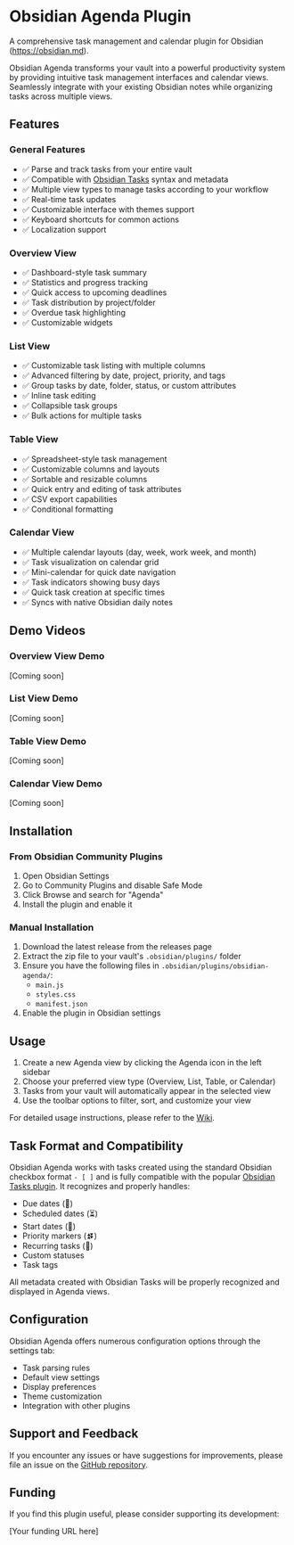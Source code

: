 # Obsidian Agenda Plugin

A comprehensive task management and calendar plugin for Obsidian (https://obsidian.md).

Obsidian Agenda transforms your vault into a powerful productivity system by providing intuitive task management interfaces and calendar views. Seamlessly integrate with your existing Obsidian notes while organizing tasks across multiple views.

## Features

### General Features
- ✅ Parse and track tasks from your entire vault
- ✅ Compatible with [Obsidian Tasks](https://github.com/obsidian-tasks-group/obsidian-tasks) syntax and metadata
- ✅ Multiple view types to manage tasks according to your workflow
- ✅ Real-time task updates
- ✅ Customizable interface with themes support
- ✅ Keyboard shortcuts for common actions
- ✅ Localization support

### Overview View
- ✅ Dashboard-style task summary
- ✅ Statistics and progress tracking
- ✅ Quick access to upcoming deadlines
- ✅ Task distribution by project/folder
- ✅ Overdue task highlighting
- ✅ Customizable widgets

### List View
- ✅ Customizable task listing with multiple columns
- ✅ Advanced filtering by date, project, priority, and tags
- ✅ Group tasks by date, folder, status, or custom attributes
- ✅ Inline task editing
- ✅ Collapsible task groups
- ✅ Bulk actions for multiple tasks

### Table View
- ✅ Spreadsheet-style task management
- ✅ Customizable columns and layouts
- ✅ Sortable and resizable columns
- ✅ Quick entry and editing of task attributes
- ✅ CSV export capabilities
- ✅ Conditional formatting

### Calendar View
- ✅ Multiple calendar layouts (day, week, work week, and month)
- ✅ Task visualization on calendar grid
- ✅ Mini-calendar for quick date navigation
- ✅ Task indicators showing busy days
- ✅ Quick task creation at specific times
- ✅ Syncs with native Obsidian daily notes

## Demo Videos

### Overview View Demo
[Coming soon]

### List View Demo
[Coming soon]

### Table View Demo
[Coming soon]

### Calendar View Demo
[Coming soon]

## Installation

### From Obsidian Community Plugins
1. Open Obsidian Settings
2. Go to Community Plugins and disable Safe Mode
3. Click Browse and search for "Agenda"
4. Install the plugin and enable it

### Manual Installation
1. Download the latest release from the releases page
2. Extract the zip file to your vault's `.obsidian/plugins/` folder
3. Ensure you have the following files in `.obsidian/plugins/obsidian-agenda/`:
   - `main.js`
   - `styles.css`
   - `manifest.json`
4. Enable the plugin in Obsidian settings

## Usage

1. Create a new Agenda view by clicking the Agenda icon in the left sidebar
2. Choose your preferred view type (Overview, List, Table, or Calendar)
3. Tasks from your vault will automatically appear in the selected view
4. Use the toolbar options to filter, sort, and customize your view

For detailed usage instructions, please refer to the [Wiki](https://github.com/yourusername/obsidian-agenda/wiki).

## Task Format and Compatibility

Obsidian Agenda works with tasks created using the standard Obsidian checkbox format `- [ ]` and is fully compatible with the popular [Obsidian Tasks plugin](https://github.com/obsidian-tasks-group/obsidian-tasks). It recognizes and properly handles:

- Due dates (📅)
- Scheduled dates (⏳)
- Start dates (🛫)
- Priority markers (⏫⏬)
- Recurring tasks (🔁)
- Custom statuses
- Task tags

All metadata created with Obsidian Tasks will be properly recognized and displayed in Agenda views.

## Configuration

Obsidian Agenda offers numerous configuration options through the settings tab:
- Task parsing rules
- Default view settings
- Display preferences
- Theme customization
- Integration with other plugins

## Support and Feedback

If you encounter any issues or have suggestions for improvements, please file an issue on the [GitHub repository](https://github.com/yourusername/obsidian-agenda/issues).

## Funding

If you find this plugin useful, please consider supporting its development:

[Your funding URL here]


